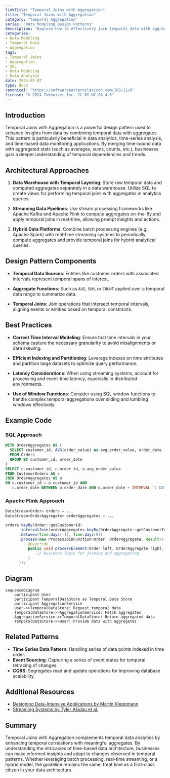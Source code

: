 ```yaml
---
linkTitle: "Temporal Joins with Aggregation"
title: "Temporal Joins with Aggregation"
category: "Temporal Aggregation"
series: "Data Modeling Design Patterns"
description: "Explore how to effectively join temporal data with aggregates computed over related temporal data, enhancing insights into data trends and associations over time."
categories:
- Data Modeling
- Temporal Data
- Aggregation
tags:
- Temporal Joins
- Aggregation
- SQL
- Data Modeling
- Data Analysis
date: 2024-07-07
type: docs
canonical: "https://softwarepatternslexicon.com/103/11/8"
license: "© 2024 Tokenizer Inc. CC BY-NC-SA 4.0"
---
```



## Introduction

Temporal Joins with Aggregation is a powerful design pattern used to enhance insights from data by combining temporal data with aggregates. This pattern is particularly beneficial in data analytics, time-series analysis, and time-based data monitoring applications. By merging time-bound data with aggregated stats (such as averages, sums, counts, etc.), businesses gain a deeper understanding of temporal dependencies and trends.

## Architectural Approaches

1. **Data Warehouse with Temporal Layering**: Store raw temporal data and computed aggregates separately in a data warehouse. Utilize SQL to create views for performing temporal joins with aggregates in analytics queries.

2. **Streaming Data Pipelines**: Use stream processing frameworks like Apache Kafka and Apache Flink to compute aggregates on-the-fly and apply temporal joins in real-time, allowing prompt insights and actions.

3. **Hybrid Data Platforms**: Combine batch processing engines (e.g., Apache Spark) with real-time streaming systems to periodically compute aggregates and provide temporal joins for hybrid analytical queries.

## Design Pattern Components

- **Temporal Data Sources**: Entities like customer orders with associated intervals represent temporal spans of interest.
  
- **Aggregate Functions**: Such as `AVG`, `SUM`, or `COUNT` applied over a temporal data range to summarize data.

- **Temporal Joins**: Join operations that intersect temporal intervals, aligning events or entities based on temporal constraints.

## Best Practices

- **Correct Time Interval Modeling**: Ensure that time intervals in your schema capture the necessary granularity to avoid misalignments or data skewing.

- **Efficient Indexing and Partitioning**: Leverage indexes on time attributes and partition large datasets to optimize query performance.

- **Latency Considerations**: When using streaming systems, account for processing and event-time latency, especially in distributed environments.

- **Use of Window Functions**: Consider using SQL window functions to handle complex temporal aggregations over sliding and tumbling windows effectively.

## Example Code

### SQL Approach

```sql
WITH OrderAggregates AS (
  SELECT customer_id, AVG(order_value) as avg_order_value, order_date
  FROM Orders
  GROUP BY customer_id, order_date
)
SELECT c.customer_id, c.order_id, o.avg_order_value
FROM CustomerOrders AS c
JOIN OrderAggregates AS o
ON c.customer_id = o.customer_id AND
   c.order_date BETWEEN o.order_date AND o.order_date + INTERVAL '1 DAY'
```

### Apache Flink Approach

```java
DataStream<Order> orders = ...
DataStream<OrderAggregate> orderAggregates = ...

orders.keyBy(Order::getCustomerId)
      .intervalJoin(orderAggregates.keyBy(OrderAggregate::getCustomerId))
      .between(Time.days(-1), Time.days(0))
      .process(new ProcessJoinFunction<Order, OrderAggregate, Result>() {
          @Override
          public void processElement(Order left, OrderAggregate right, Context ctx, Collector<Result> out) {
              // Business logic for joining and aggregating
          }
      });
```

## Diagram

```mermaid
sequenceDiagram
    participant User
    participant TemporalDataStore as Temporal Data Store
    participant AggregationService
    User->>TemporalDataStore: Request temporal data
    TemporalDataStore->>AggregationService: Fetch aggregates
    AggregationService->>TemporalDataStore: Return aggregated data
    TemporalDataStore->>User: Provide data with aggregates
```

## Related Patterns

- **Time Series Data Pattern**: Handling series of data points indexed in time order.
- **Event Sourcing**: Capturing a series of event states for temporal retracing of changes.
- **CQRS**: Segregates read and update operations for improving database scalability.

## Additional Resources

- [Designing Data-Intensive Applications by Martin Kleppmann](https://dataintensive.net/)
- [Streaming Systems by Tyler Akidau et al.](https://www.oreilly.com/library/view/streaming-systems/9781491983874/)

## Summary

Temporal Joins with Aggregation complements temporal data analytics by enhancing temporal correlations with meaningful aggregates. By understanding the intricacies of time-based data architecture, businesses can make informed insights and adapt to changes observed in temporal patterns. Whether leveraging batch processing, real-time streaming, or a hybrid model, the guideline remains the same: treat time as a first-class citizen in your data architecture.
